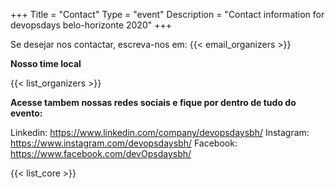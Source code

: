 +++
Title = "Contact"
Type = "event"
Description = "Contact information for devopsdays belo-horizonte 2020"
+++

Se desejar nos contactar, escreva-nos em: {{< email_organizers >}}

**Nosso time local**

{{< list_organizers >}}

**Acesse tambem nossas redes sociais e fique por dentro de tudo do evento:**

Linkedin: https://www.linkedin.com/company/devopsdaysbh/
Instagram: https://www.instagram.com/devopsdaysbh/
Facebook: https://www.facebook.com/devOpsdaysbh/

{{< list_core >}}
